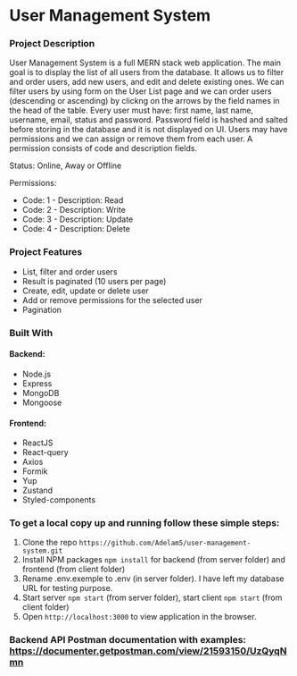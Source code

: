 # User Management System

### Project Description

User Management System is a full MERN stack web application. The main goal is to display the list of all users from the database. It allows us to filter and order users, add new users, and edit and delete existing ones. We can filter users by using form on the User List page and we can order users (descending or ascending) by clickng on the arrows by the field names in the head of the table. Every user must have: first name, last name, username, email, status and password. Password field is hashed and salted before storing in the database and it is not displayed on UI. Users may have permissions and we can assign or remove them from each user. A permission consists of code and description fields.

Status: Online, Away or Offline

Permissions:

- Code: 1 - Description: Read
- Code: 2 - Description: Write
- Code: 3 - Description: Update
- Code: 4 - Description: Delete

### Project Features

- List, filter and order users
- Result is paginated (10 users per page)
- Create, edit, update or delete user
- Add or remove permissions for the selected user
- Pagination

### Built With

#### Backend:

- Node.js
- Express
- MongoDB
- Mongoose

#### Frontend:

- ReactJS
- React-query
- Axios
- Formik
- Yup
- Zustand
- Styled-components

### To get a local copy up and running follow these simple steps:

1. Clone the repo `https://github.com/Adelam5/user-management-system.git`
2. Install NPM packages `npm install` for backend (from server folder) and frontend (from client folder)
3. Rename .env.exemple to .env (in server folder). I have left my database URL for testing purpose.
4. Start server `npm start` (from server folder), start client `npm start` (from client folder)
5. Open `http://localhost:3000` to view application in the browser.

### Backend API Postman documentation with examples: https://documenter.getpostman.com/view/21593150/UzQyqNmn
